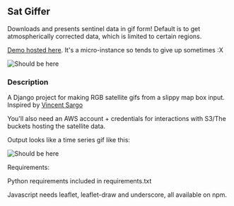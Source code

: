 ## Sat Giffer ##

Downloads and presents sentinel data in gif form! Default is to get atmospherically corrected data, which is limited to certain regions.

[Demo hosted here](http://ec2-35-159-51-103.eu-central-1.compute.amazonaws.com/). It's a micro-instance so tends to give up sometimes :X

![Should be here](https://s3.eu-central-1.amazonaws.com/sat-giffer/demo-gif.gif)

### Description ###
A Django project for making RGB satellite gifs from a slippy map box input. Inspired by [Vincent Sargo](https://twitter.com/_VincentS_)

You'll also need an AWS account + credentials for interactions with S3/The buckets hosting the satellite data.

Output looks like a time series gif like this:

![Should be here](https://s3.eu-central-1.amazonaws.com/sat-giffer/demo2.gif)

Requirements:

Python requirements included in requirements.txt

Javascript needs leaflet, leaflet-draw and underscore, all available on npm.